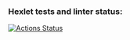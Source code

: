 ### Hexlet tests and linter status:
[![Actions Status](https://github.com/Yarqd/java-project-72/actions/workflows/hexlet-check.yml/badge.svg)](https://github.com/Yarqd/java-project-72/actions)